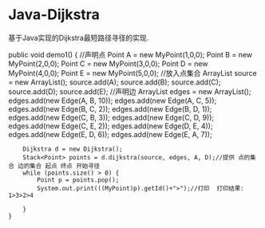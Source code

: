 Java-Dijkstra
=============
基于Java实现的Dijkstra最短路径寻径的实现.

public void demo1() {
  	//声明点
		Point A = new MyPoint(1,0,0);
		Point B = new MyPoint(2,0,0);
		Point C = new MyPoint(3,0,0);
		Point D = new MyPoint(4,0,0);
		Point E = new MyPoint(5,0,0);
		//放入点集合
		ArrayList<Point> source = new ArrayList<Point>();
		source.add(A);
		source.add(B);
		source.add(C);
		source.add(D);
		source.add(E);
		//声明边
		ArrayList<Edge> edges = new ArrayList<Edge>();
		edges.add(new Edge(A, B, 10));
		edges.add(new Edge(A, C, 5));
		edges.add(new Edge(B, C, 2));
		edges.add(new Edge(B, D, 1));
		edges.add(new Edge(C, B, 3));
		edges.add(new Edge(C, D, 9));
		edges.add(new Edge(C, E, 2));
		edges.add(new Edge(D, E, 4));
		edges.add(new Edge(E, D, 6));
		edges.add(new Edge(E, A, 7));
		
		Dijkstra d = new Dijkstra();
		Stack<Point> points = d.dijkstra(source, edges, A, D);//提供 点的集合 边的集合 起点 终点 开始寻径
		while (points.size() > 0) {
			Point p = points.pop();
			System.out.print(((MyPoint)p).getId()+">");//打印  打印结果: 1>3>2>4
      
		}
	}
  
  
  
